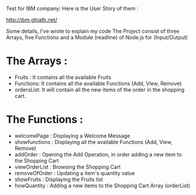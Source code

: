 Test for IBM company:
Here is the User Story of them :

http://ibm.ghiath.net/

Some details, I've wrote to explain my code 
The Project consist of three Arrays, five Functions and a Module (readline) of Node.js for (Input/Output) 

# The Arrays :
- Fruits : It contains all the available Fruits
- Functions: It contains all the available Functions (Add, View, Remove)
- ordersList: It will contain all the new items of the order in the shopping cart.

# The Functions :
- welcomePage : Displaying a Welcome Message 
- showfunctions : Displaying all the available Functions (Add, View, Remove)
- addOrder : Opening the Add Operation, in order adding a new item to the Shopping Cart
- viewOrderList : Browsing the Shopping Cart
- removeOfOrder : Updating a item's quantity value
- showFruits : Displaying the Fruits list
- howQuantity : Adding a new items to the Shopping Cart Array (orderList)
